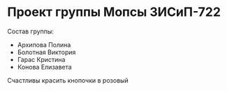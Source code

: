 # Проект группы Мопсы 3ИСиП-722
Состав группы:
- Архипова Полина
- Болотная Виктория
- Гарас Кристина
- Конова Елизавета

Счастливы красить кнопочки в розовый
